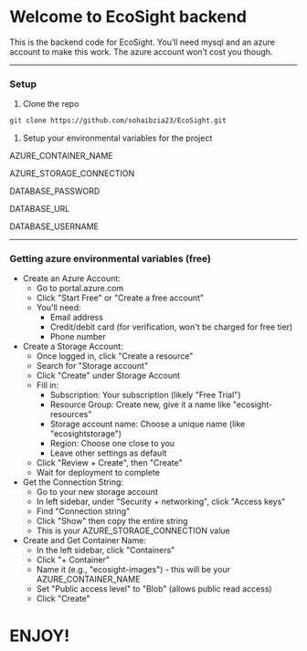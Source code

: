 # Welcome to EcoSight backend

This is the backend code for EcoSight. You’ll need mysql and an azure account to make this work. The azure account won’t cost you though.

---

### Setup

1. Clone the repo

```bash
git clone https://github.com/sohaibzia23/EcoSight.git
```

1. Setup your environmental variables for the project

AZURE_CONTAINER_NAME

AZURE_STORAGE_CONNECTION

DATABASE_PASSWORD

DATABASE_URL

DATABASE_USERNAME

---

### Getting azure environmental variables (free)

- Create an Azure Account:
    - Go to portal.azure.com
    - Click "Start Free" or "Create a free account"
    - You'll need:
        - Email address
        - Credit/debit card (for verification, won't be charged for free tier)
        - Phone number
- Create a Storage Account:
    - Once logged in, click "Create a resource"
    - Search for "Storage account"
    - Click "Create" under Storage Account
    - Fill in:
        - Subscription: Your subscription (likely "Free Trial")
        - Resource Group: Create new, give it a name like "ecosight-resources"
        - Storage account name: Choose a unique name (like "ecosightstorage")
        - Region: Choose one close to you
        - Leave other settings as default
    - Click "Review + Create", then "Create"
    - Wait for deployment to complete
- Get the Connection String:
    - Go to your new storage account
    - In left sidebar, under "Security + networking", click "Access keys"
    - Find "Connection string"
    - Click "Show" then copy the entire string
    - This is your AZURE_STORAGE_CONNECTION value
- Create and Get Container Name:
    - In the left sidebar, click "Containers"
    - Click "+ Container"
    - Name it (e.g., "ecosight-images") - this will be your AZURE_CONTAINER_NAME
    - Set "Public access level" to "Blob" (allows public read access)
    - Click "Create"

# ENJOY!
